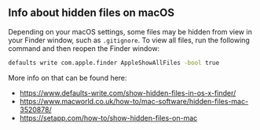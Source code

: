 ## Info about hidden files on macOS

Depending on your macOS settings, some files may be hidden from view in your Finder window, such as ``.gitignore``. To view all files, run the following command and then reopen the Finder window:
```bash
defaults write com.apple.finder AppleShowAllFiles -bool true
```

More info on that can be found here:
* https://www.defaults-write.com/show-hidden-files-in-os-x-finder/
* https://www.macworld.co.uk/how-to/mac-software/hidden-files-mac-3520878/
* https://setapp.com/how-to/show-hidden-files-on-mac
